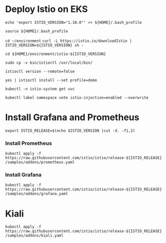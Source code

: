 # Deploy Istio on EKS

```echo 'export ISTIO_VERSION="1.10.0"' >> ${HOME}/.bash_profile```

```source ${HOME}/.bash_profile```

```cd ~/environment```
```curl -L https://istio.io/downloadIstio | ISTIO_VERSION=${ISTIO_VERSION} sh -```

```cd ${HOME}/environment/istio-${ISTIO_VERSION}```

```sudo cp -v bin/istioctl /usr/local/bin/```

```istioctl version --remote=false```

```yes | istioctl install --set profile=demo```

```kubectl -n istio-system get svc```

```kubectl label namespace vote istio-injection=enabled --overwrite```

# Install Grafana and Prometheus

```export ISTIO_RELEASE=$(echo $ISTIO_VERSION |cut -d. -f1,2)```

### Install Prometheus
```kubectl apply -f https://raw.githubusercontent.com/istio/istio/release-${ISTIO_RELEASE}/samples/addons/prometheus.yaml```

### Install Grafana
```kubectl apply -f https://raw.githubusercontent.com/istio/istio/release-${ISTIO_RELEASE}/samples/addons/grafana.yaml```


# Kiali

```kubectl apply -f https://raw.githubusercontent.com/istio/istio/release-${ISTIO_RELEASE}/samples/addons/kiali.yaml```

``` kubectl apply -f istio-system/istio-ingress.yaml

